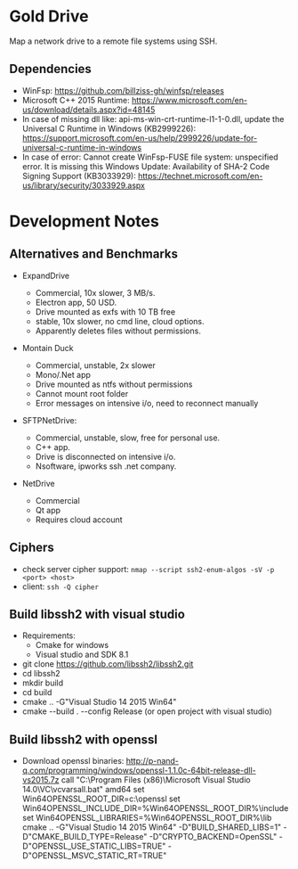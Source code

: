 # Gold Drive

Map a network drive to a remote file systems using SSH.

## Dependencies

- WinFsp: https://github.com/billziss-gh/winfsp/releases
- Microsoft C++ 2015 Runtime:
  https://www.microsoft.com/en-us/download/details.aspx?id=48145
- In case of missing dll like: api-ms-win-crt-runtime-l1-1-0.dll, 
  update the Universal C Runtime in Windows (KB2999226): 
  https://support.microsoft.com/en-us/help/2999226/update-for-universal-c-runtime-in-windows
- In case of error: Cannot create WinFsp-FUSE file system: unspecified error.
  It is missing this Windows Update: Availability of SHA-2 Code Signing Support (KB3033929):
  https://technet.microsoft.com/en-us/library/security/3033929.aspx

# Development Notes


## Alternatives and Benchmarks

  - ExpandDrive
    * Commercial, 10x slower, 3 MB/s.
    * Electron app, 50 USD.
    * Drive mounted as exfs with 10 TB free
    * stable, 10x slower, no cmd line, cloud options.
    * Apparently deletes files without permissions.

  - Montain Duck
    * Commercial, unstable, 2x slower
    * Mono/.Net app
    * Drive mounted as ntfs without permissions
    * Cannot mount root folder
    * Error messages on intensive i/o, need to reconnect manually

  - SFTPNetDrive:
  	* Commercial, unstable, slow, free for personal use. 
    * C++ app.
    * Drive is disconnected on intensive i/o.
    * Nsoftware, ipworks ssh .net company.

  - NetDrive
  	* Commercial
  	* Qt app
    * Requires cloud account

## Ciphers

- check server cipher support: `nmap --script ssh2-enum-algos -sV -p <port> <host>`
- client: `ssh -Q cipher`

## Build libssh2 with visual studio
- Requirements:
  * Cmake for windows
  * Visual studio and SDK 8.1
- git clone https://github.com/libssh2/libssh2.git
- cd libssh2
- mkdir build
- cd build
- cmake .. -G"Visual Studio 14 2015 Win64"
- cmake --build . --config Release (or open project with visual studio)

## Build libssh2 with openssl
- Download openssl binaries: http://p-nand-q.com/programming/windows/openssl-1.1.0c-64bit-release-dll-vs2015.7z
call "C:\Program Files (x86)\Microsoft Visual Studio 14.0\VC\vcvarsall.bat" amd64
set Win64OPENSSL_ROOT_DIR=c:\openssl
set Win64OPENSSL_INCLUDE_DIR=%Win64OPENSSL_ROOT_DIR%\include
set Win64OPENSSL_LIBRARIES=%Win64OPENSSL_ROOT_DIR%\lib
cmake .. -G"Visual Studio 14 2015 Win64" -D"BUILD_SHARED_LIBS=1" -D"CMAKE_BUILD_TYPE=Release" -D"CRYPTO_BACKEND=OpenSSL" -D"OPENSSL_USE_STATIC_LIBS=TRUE" -D"OPENSSL_MSVC_STATIC_RT=TRUE"
